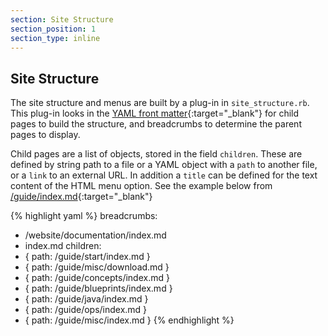 ```yaml
---
section: Site Structure
section_position: 1
section_type: inline
---
```


## Site Structure

The site structure and menus are built by a plug-in in `site_structure.rb`. This plug-in looks in the [YAML front matter](https://jekyllrb.com/docs/frontmatter/){:target="_blank"} 
for child pages to build the structure, and breadcrumbs to determine the parent pages to display. 

Child pages are a list of objects, stored in the field `children`. These are defined by string path to a file or a YAML 
object with a `path` to another file, or a `link` to an external URL. In addition a `title` can be defined 
for the text content of the HTML menu option. See the example below from 
[/guide/index.md](https://github.com/apache/brooklyn-docs/blob/master/guide/index.md){:target="_blank"}

{% highlight yaml %}
breadcrumbs:
- /website/documentation/index.md
- index.md
children:
- { path: /guide/start/index.md }
- { path: /guide/misc/download.md }
- { path: /guide/concepts/index.md }
- { path: /guide/blueprints/index.md }
- { path: /guide/java/index.md }
- { path: /guide/ops/index.md }
- { path: /guide/misc/index.md }
{% endhighlight %}

